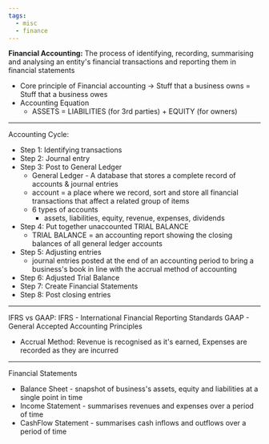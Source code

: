 ```yaml
---
tags:
  - misc
  - finance
---
```

**Financial Accounting:** The process of identifying, recording, summarising and analysing an entity's financial transactions and reporting them in financial statements

- Core principle of Financial accounting -> Stuff that a business owns = Stuff that a business owes 
- Accounting Equation
	- ASSETS = LIABILITIES (for 3rd parties) + EQUITY (for owners)
---
Accounting Cycle:
- Step 1: Identifying transactions
- Step 2: Journal entry
- Step 3: Post to General Ledger
	- General Ledger - A database that stores a complete record of accounts & journal entries
	- account = a place where we record, sort and store all financial transactions that affect a related group of items
	- 6 types of accounts 
		- assets, liabilities, equity, revenue, expenses, dividends
- Step 4: Put together unaccounted TRIAL BALANCE
	- TRIAL BALANCE = an accounting report showing the closing balances of all general ledger accounts
- Step 5: Adjusting entries
	- journal entries posted at the end of an accounting period to bring a business's book in line with the accrual method of accounting
- Step 6: Adjusted Trial Balance
- Step 7: Create Financial Statements
- Step 8: Post closing entries
---
IFRS vs GAAP:
IFRS - International Financial Reporting Standards
GAAP - General Accepted Accounting Principles

- Accrual Method: Revenue is recognised as it's earned, Expenses are recorded as they are incurred
---
Financial Statements
- Balance Sheet - snapshot of business's assets, equity and liabilities at a single point in time
- Income Statement - summarises revenues and expenses over a period of time
- CashFlow Statement - summarises cash inflows and outflows over a period of time


